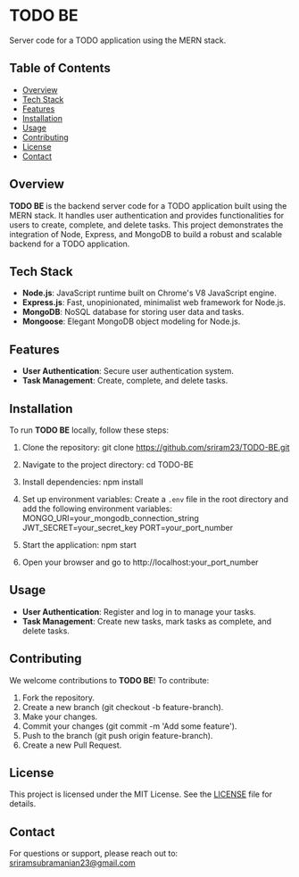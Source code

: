 # TODO BE

Server code for a TODO application using the MERN stack.

## Table of Contents

- [Overview](#overview)
- [Tech Stack](#tech-stack)
- [Features](#features)
- [Installation](#installation)
- [Usage](#usage)
- [Contributing](#contributing)
- [License](#license)
- [Contact](#contact)

## Overview

**TODO BE** is the backend server code for a TODO application built using the MERN stack. It handles user authentication and provides functionalities for users to create, complete, and delete tasks. This project demonstrates the integration of Node, Express, and MongoDB to build a robust and scalable backend for a TODO application.

## Tech Stack

- **Node.js**: JavaScript runtime built on Chrome's V8 JavaScript engine.
- **Express.js**: Fast, unopinionated, minimalist web framework for Node.js.
- **MongoDB**: NoSQL database for storing user data and tasks.
- **Mongoose**: Elegant MongoDB object modeling for Node.js.

## Features

- **User Authentication**: Secure user authentication system.
- **Task Management**: Create, complete, and delete tasks.

## Installation

To run **TODO BE** locally, follow these steps:

1. Clone the repository: git clone https://github.com/sriram23/TODO-BE.git

2. Navigate to the project directory: cd TODO-BE

3. Install dependencies: npm install

4. Set up environment variables: Create a `.env` file in the root directory and add the following environment variables: MONGO_URI=your_mongodb_connection_string JWT_SECRET=your_secret_key PORT=your_port_number

5. Start the application: npm start

6. Open your browser and go to http://localhost:your_port_number

## Usage

- **User Authentication**: Register and log in to manage your tasks.
- **Task Management**: Create new tasks, mark tasks as complete, and delete tasks.

## Contributing

We welcome contributions to **TODO BE**! To contribute:

1. Fork the repository.
2. Create a new branch (git checkout -b feature-branch).
3. Make your changes.
4. Commit your changes (git commit -m 'Add some feature').
5. Push to the branch (git push origin feature-branch).
6. Create a new Pull Request.

## License

This project is licensed under the MIT License. See the [LICENSE](LICENSE) file for details.

## Contact

For questions or support, please reach out to: sriramsubramanian23@gmail.com
